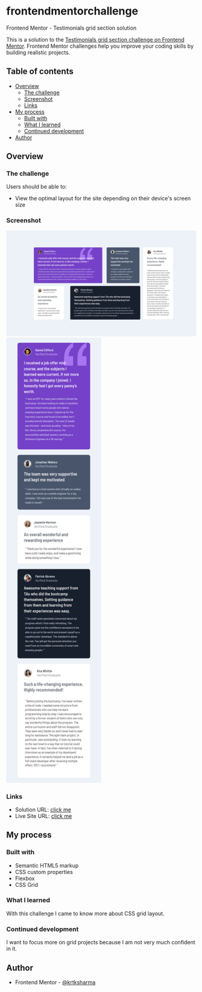 # frontendmentorchallenge

Frontend Mentor - Testimonials grid section solution

This is a solution to the [Testimonials grid section challenge on Frontend Mentor](https://www.frontendmentor.io/challenges/testimonials-grid-section-Nnw6J7Un7). Frontend Mentor challenges help you improve your coding skills by building realistic projects. 

## Table of contents

- [Overview](#overview)
  - [The challenge](#the-challenge)
  - [Screenshot](#screenshot)
  - [Links](#links)
- [My process](#my-process)
  - [Built with](#built-with)
  - [What I learned](#what-i-learned)
  - [Continued development](#continued-development)
- [Author](#author)


## Overview

### The challenge

Users should be able to:

- View the optimal layout for the site depending on their device's screen size

### Screenshot

![](./output/d.png)
<img src="./output/m.png" width="50%">


### Links

- Solution URL: [click me](https://github.com/krtksharma/FrontEndMentorChallenge4-)
- Live Site URL: [click me](https://krtksharma.github.io/FrontEndMentorChallenge4-/)

## My process

### Built with

- Semantic HTML5 markup
- CSS custom properties
- Flexbox
- CSS Grid

### What I learned

With this challenge I came to know more about CSS grid layout.
### Continued development

I want to focus more on grid projects because I am not very much confident in it.

## Author

- Frontend Mentor - [@krtksharma](https://www.frontendmentor.io/profile/krtksharma)
